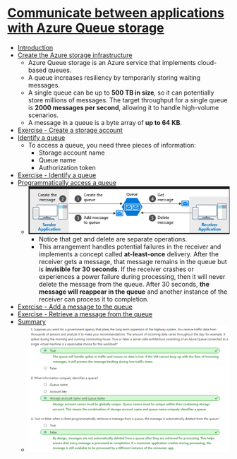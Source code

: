 # [Communicate between applications with Azure Queue storage](https://docs.microsoft.com/en-au/learn/modules/communicate-between-apps-with-azure-queue-storage/index)
- [Introduction](https://docs.microsoft.com/en-au/learn/modules/communicate-between-apps-with-azure-queue-storage/1-introduction)
- [Create the Azure storage infrastructure](https://docs.microsoft.com/en-au/learn/modules/communicate-between-apps-with-azure-queue-storage/2-create-the-azure-storage-infrastructure)
  - Azure Queue storage is an Azure service that implements cloud-based queues. 
  - A queue increases resiliency by temporarily storing waiting messages.
  - A single queue can be up to **500 TB in size**, so it can potentially store millions of messages. The target throughput for a single queue is **2000 messages per second**, allowing it to handle high-volume scenarios.
  - A message in a queue is a byte array of **up to 64 KB**.
- [Exercise - Create a storage account](https://docs.microsoft.com/en-au/learn/modules/communicate-between-apps-with-azure-queue-storage/3-exercise-create-the-azure-storage-infrastructure)
- [Identify a queue](https://docs.microsoft.com/en-au/learn/modules/communicate-between-apps-with-azure-queue-storage/4-identify-a-queue)
  - To access a queue, you need three pieces of information:
    - Storage account name
    - Queue name
    - Authorization token
- [Exercise - Identify a queue](https://docs.microsoft.com/en-au/learn/modules/communicate-between-apps-with-azure-queue-storage/5-exercise-identify-a-queue)
- [Programmatically access a queue](https://docs.microsoft.com/en-au/learn/modules/communicate-between-apps-with-azure-queue-storage/6-how-to-programmatically-access-a-queue)
  - ![](2019-11-18-20-53-40.png)
    - Notice that get and delete are separate operations. 
    - This arrangement handles potential failures in the receiver and implements a concept called **at-least-once** delivery. After the receiver gets a message, that message remains in the queue but is **invisible for 30 seconds**. If the receiver crashes or experiences a power failure during processing, then it will never delete the message from the queue. After 30 seconds, **the message will reappear in the queue** and another instance of the receiver can process it to completion.
- [Exercise - Add a message to the queue](https://docs.microsoft.com/en-au/learn/modules/communicate-between-apps-with-azure-queue-storage/7-exercise-implement-enqueue)
- [Exercise - Retrieve a message from the queue](https://docs.microsoft.com/en-au/learn/modules/communicate-between-apps-with-azure-queue-storage/8-exercise-implement-dequeue)
- [Summary](https://docs.microsoft.com/en-au/learn/modules/communicate-between-apps-with-azure-queue-storage/9-summary)
  - ![](2019-11-18-21-01-44.png)
